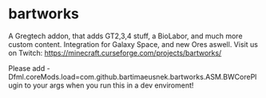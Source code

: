 # bartworks
A Gregtech addon, that adds GT2,3,4 stuff, a BioLabor, and much more custom content. Integration for Galaxy Space, and new Ores aswell.
Visit us on Twitch:
https://minecraft.curseforge.com/projects/bartworks/


Please add -Dfml.coreMods.load=com.github.bartimaeusnek.bartworks.ASM.BWCorePlugin to your args when you run this in a dev enviroment!
